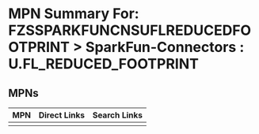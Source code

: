 



# MPN Summary For: FZSSPARKFUNCNSUFLREDUCEDFOOTPRINT > SparkFun-Connectors : U.FL_REDUCED_FOOTPRINT

## MPNs
  

|MPN|Direct Links|Search Links|
| :--- | :--- | :--- |
||||
